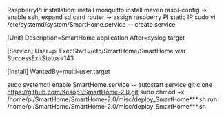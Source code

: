 RaspberryPi installation:
install mosquitto
install maven
raspi-config -> enable ssh, expand sd card
router -> assign raspberry PI static IP
sudo vi /etc/systemd/system/SmartHome.service -- create service

  [Unit]
  Description=SmartHome application
  After=syslog.target

  [Service]
  User=pi
  ExecStart=/etc/SmartHome/SmartHome.war
  SuccessExitStatus=143

  [Install]
  WantedBy=multi-user.target
        
sudo systemctl enable SmartHome.service -- autostart service
git clone https://github.com/Kesop1/SmartHome-2.0.git
sudo chmod +x /home/pi/SmartHome/SmartHome-2.0/misc/deploy_SmartHome***.sh
run /home/pi/SmartHome/SmartHome-2.0/misc/deploy_SmartHome***.sh
